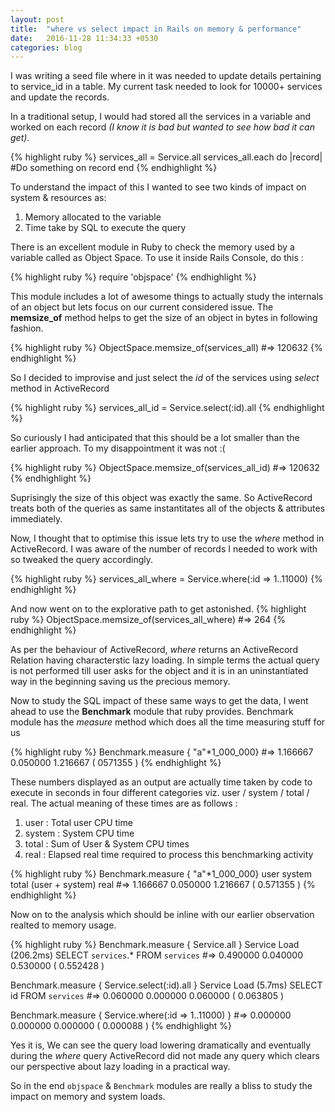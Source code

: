 ```yaml
---
layout: post
title:  "where vs select impact in Rails on memory & performance"
date:   2016-11-28 11:34:33 +0530
categories: blog
---
```

I was writing a seed file where in it was needed to update details pertaining to service_id in a table. My current task needed to look for 10000+ services and update the records.

In a traditional setup, I would had stored all the services in a variable and worked on each record *(I know it is bad but wanted to see how bad it can get)*.

{% highlight ruby %}
services_all = Service.all
services_all.each do |record|
 #Do something on record
end
{% endhighlight %}

To understand the impact of this I wanted to see two kinds of impact on system & resources as:
1. Memory allocated to the variable
2. Time take by SQL to execute the query

There is an excellent module in Ruby to check the memory used by a variable called as Object Space.
To use it inside Rails Console, do this :

{% highlight ruby %}
require 'objspace'
{% endhighlight %}

This module includes a lot of awesome things to actually study the internals of an object but lets focus on our current considered issue. The **memsize_of** method helps to get the size of an object in bytes in following fashion.

{% highlight ruby %}
ObjectSpace.memsize_of(services_all)
#=> 120632
{% endhighlight %}

So I decided to improvise and just select the *id* of the services using *select* method in ActiveRecord

{% highlight ruby %}
services_all_id = Service.select(:id).all
{% endhighlight %}

So curiously I had anticipated that this should be a lot smaller than the earlier approach. To my disappointment it was not :(

{% highlight ruby %}
ObjectSpace.memsize_of(services_all_id)
#=> 120632
{% endhighlight %}

Suprisingly the size of this object was exactly the same. So ActiveRecord treats both of the queries as same instantitates all of the objects & attributes immediately.

Now, I thought that to optimise this issue lets try to use the *where* method in ActiveRecord.
I was aware of the number of records I needed to work with so tweaked the query accordingly.

{% highlight ruby %}
services_all_where = Service.where(:id => 1..11000)
{% endhighlight %}

And now went on to the explorative path to get astonished.
{% highlight ruby %}
ObjectSpace.memsize_of(services_all_where)
#=> 264
{% endhighlight %}

As per the behaviour of ActiveRecord, *where* returns an ActiveRecord Relation having characterstic lazy loading. In simple terms the actual query is not performed till user asks for the object and it is in an uninstantiated way in the beginning saving us the precious memory.

Now to study the SQL impact of these same ways to get the data, I went ahead to use the **Benchmark** module that ruby provides.
Benchmark module has the *measure* method which does all the time measuring stuff for us

{% highlight ruby %}
Benchmark.measure { "a"*1_000_000}
#=> 1.166667 0.050000 1.216667 ( 0571355 )
{% endhighlight %}

These numbers displayed as an output are actually time taken by code to execute in seconds in four different categories viz. user / system / total / real. The actual meaning of these times are as follows :
1. user : Total user CPU time
2. system : System CPU time
3. total : Sum of User & System CPU times
4. real : Elapsed real time required to process this benchmarking activity

{% highlight ruby %}
Benchmark.measure { "a"*1_000_000}
       user        system    total (user + system)      real
#=>   1.166667    0.050000          1.216667        ( 0.571355 )
{% endhighlight %}

Now on to the analysis which should be inline with our earlier observation realted to memory usage.

{% highlight ruby %}
Benchmark.measure { Service.all }
Service Load (206.2ms) SELECT `services`.* FROM `services`
#=> 0.490000  0.040000  0.530000  ( 0.552428 )

Benchmark.measure { Service.select(:id).all }
Service Load (5.7ms) SELECT id FROM `services`
#=> 0.060000  0.000000  0.060000  ( 0.063805 )

Benchmark.measure { Service.where(:id => 1..11000) }
#=> 0.000000  0.000000  0.000000  ( 0.000088 )
{% endhighlight %}

Yes it is, We can see the query load lowering dramatically and eventually during the *where* query ActiveRecord did not made any query which clears our perspective about lazy loading in a practical way.

So in the end `objspace` & `Benchmark` modules are really a bliss to study the impact on memory and system loads.